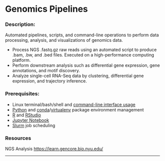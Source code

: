# Genomics Pipelines  
### Description:  
Automated pipelines, scripts, and command-line operations to perform data processing, analysis, and visualizations of genomics data. 

- Process NGS .fastq.gz raw reads using an automated script to produce .bam, .bw, and .bed files. Executed on a high-performance computing platform.  
- Perform downstream analysis such as differential gene expression, gene annotations, and motif discovery.  
- Analyze single-cell RNA-Seq data by clustering, differential gene expression, and trajectory inference.  
  
### Prerequisites:    
- Linux terminal/bash/shell and <a href="https://ubuntu.com/tutorials/command-line-for-beginners#1-overview">command-line interface usage</a>  
- <a href="https://www.python.org/">Python</a> and <a href="https://docs.conda.io/en/latest/">conda</a>/<a href="https://virtualenv.pypa.io/en/latest/">virtualenv</a> package environment management  
- <a href="https://www.r-project.org/">R</a> and <a href="https://posit.co/downloads/">RStudio</a>  
- <a href="https://docs.jupyter.org/en/latest/">Jupyter Notebook</a>  
- <a href="https://slurm.schedmd.com/overview.html">Slurm</a> job scheduling  
  
### Resources  
NGS Analysis https://learn.gencore.bio.nyu.edu/  
   

___  
 

